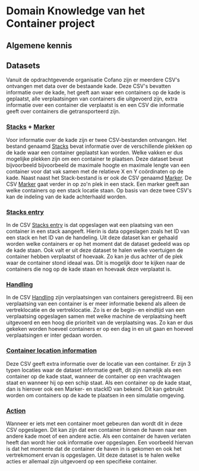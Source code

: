 # Domain Knowledge van het Container project

## Algemene kennis


## Datasets
Vanuit de opdrachtgevende organisatie Cofano zijn er meerdere CSV's ontvangen met data over de bestaande kade. Deze CSV's bevatten informatie over de kade, het geeft aan waar een containers op de kade is geplaatst, alle verplaatsingen van containers die uitgevoerd zijn, extra informatie over een container die verplaatst is en een CSV die informatie geeft over containers die getransporteerd zijn.  

### [Stacks](https://github.com/BrianWolvers/ADS/blob/main/ContainerDataset/stacks.csv) + [Marker](https://github.com/BrianWolvers/ADS/blob/main/ContainerDataset/marker.csv) 

Voor informatie over de kade zijn er twee CSV-bestanden ontvangen. Het bestand genaamd [Stacks](https://github.com/BrianWolvers/ADS/blob/main/ContainerDataset/stacks.csv) bevat informatie over de verschillende plekken op de kade waar een container geplaatst kan worden. Welke vakken er dus mogelijke plekken zijn om een container te plaatsen. Deze dataset bevat bijvoorbeeld bijvoorbeeld de maximale hoogte en maximale lengte van een container voor dat vak samen met de relatieve X en Y coördinaten op de kade. Naast naast het Stack-bestand is er ook de CSV genaamd [Marker](https://github.com/BrianWolvers/ADS/blob/main/ContainerDataset/marker.csv). De CSV [Marker](https://github.com/BrianWolvers/ADS/blob/main/ContainerDataset/marker.csv) gaat verder in op zo'n plek in een stack. Een marker geeft aan welke containers op een stack locatie staan. Op basis van deze twee CSV's kan de indeling van de kade achterhaald worden.

### [Stacks entry](https://github.com/BrianWolvers/ADS/blob/main/ContainerDataset/stackentry.csv) 

In de CSV [Stacks entry](https://github.com/BrianWolvers/ADS/blob/main/ContainerDataset/stackentry.csv) is dat opgeslagen wat een plaatsing van een container in een stack aangeeft. Hierin is data opgeslagen zoals het ID van een stack en het ID van de handeling. Uit deze dataset kan er gehaald worden welke containers er op het moment dat de dataset gedeeld was op de kade staan. Ook valt er uit deze dataset te halen welke voertuigen de container hebben verplaatst of hoevaak. Zo kan je dus achter of de plek waar de container stond ideaal was. Dit is mogelijk door te kijken naar de containers die nog op de kade staan en hoevaak deze verplaatst is. 

### [Handling](https://github.com/BrianWolvers/ADS/blob/main/ContainerDataset/handling.csv)

In de CSV [Handling](https://github.com/BrianWolvers/ADS/blob/main/ContainerDataset/handling.csv) zijn verplaatsingen van containers geregistreerd. Bij een verplaatsing van een container is er meer informatie bekend als alleen de vertreklocatie en de vertreklocatie. Zo is er de begin- en eindtijd van een verplaatsing opgeslagen samen met welke machine de verplaatsing heeft uitgevoerd en een hoog die prioriteit van de verplaatsing was. Zo kan er dus gekeken worden hoeveel containers er op een dag in en uit gaan en hoeveel verplaatsingen er inter gedaan worden.

### [Container location information](https://github.com/BrianWolvers/ADS/blob/main/ContainerDataset/containerlocationinformation.csv)

Deze CSV geeft extra informatie over de locatie van een container. Er zijn 3 typen locaties waar de dataset informatie geeft, dit zijn namelijk als een container op de kade staat, wanneer de container op een vrachtwagen staat en wanneer hij op een schip staat. Als een container op de kade staat, dan is hierover ook een Marker- en stackID van bekend. Dit kan gebruikt worden om containers op de kade te plaatsen in een simulatie omgeving.

### [Action](https://github.com/BrianWolvers/ADS/blob/main/ContainerDataset/actions.csv)

Wanneer er iets met een container moet gebeuren dan wordt dit in deze CSV opgeslagen. Dit kan zijn dat een container binnen de haven naar een andere kade moet of een andere actie. Als een container de haven verlaten heeft dan wordt hier ook informatie over opgeslagen. Een voorbeeld hiervan is dat het momente dat de container de haven in is gekomen en ook het vertrekmoment ervan is opgeslagen. Uit deze dataset is te halen welke acties er allemaal zijn uitgevoerd op een specifieke container.
